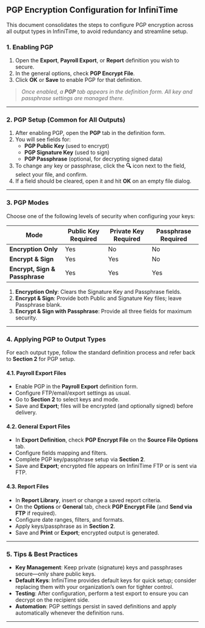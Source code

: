 ## PGP Encryption Configuration for InfiniTime

This document consolidates the steps to configure PGP encryption across all output types in InfiniTime, to avoid redundancy and streamline setup.

### 1. Enabling PGP

1. Open the **Export**, **Payroll Export**, or **Report** definition you wish to secure.
2. In the general options, check **PGP Encrypt File**.
3. Click **OK** or **Save** to enable PGP for that definition.

> _Once enabled, a **PGP** tab appears in the definition form. All key and passphrase settings are managed there._

---

### 2. PGP Setup (Common for All Outputs)

1. After enabling PGP, open the **PGP** tab in the definition form.
2. You will see fields for:
   - **PGP Public Key** (used to encrypt)
   - **PGP Signature Key** (used to sign)
   - **PGP Passphrase** (optional, for decrypting signed data)
3. To change any key or passphrase, click the **🔍** icon next to the field, select your file, and confirm.
4. If a field should be cleared, open it and hit **OK** on an empty file dialog.

---

### 3. PGP Modes

Choose one of the following levels of security when configuring your keys:

| Mode                           | Public Key Required | Private Key Required | Passphrase Required |
| ------------------------------ | ------------------- | -------------------- | ------------------- |
| **Encryption Only**            | Yes                 | No                   | No                  |
| **Encrypt & Sign**             | Yes                 | Yes                  | No                  |
| **Encrypt, Sign & Passphrase** | Yes                 | Yes                  | Yes                 |

1. **Encryption Only**: Clears the Signature Key and Passphrase fields.
2. **Encrypt & Sign**: Provide both Public and Signature Key files; leave Passphrase blank.
3. **Encrypt & Sign with Passphrase**: Provide all three fields for maximum security.

---

### 4. Applying PGP to Output Types

For each output type, follow the standard definition process and refer back to **Section 2** for PGP setup.

#### 4.1. Payroll Export Files

- Enable PGP in the **Payroll Export** definition form.
- Configure FTP/email/export settings as usual.
- Go to **Section 2** to select keys and mode.
- Save and **Export**; files will be encrypted (and optionally signed) before delivery.

#### 4.2. General Export Files

- In **Export Definition**, check **PGP Encrypt File** on the **Source File Options** tab.
- Configure fields mapping and filters.
- Complete PGP key/passphrase setup via **Section 2**.
- Save and **Export**; encrypted file appears on InfiniTime FTP or is sent via FTP.

#### 4.3. Report Files

- In **Report Library**, insert or change a saved report criteria.
- On the **Options** or **General** tab, check **PGP Encrypt File** (and **Send via FTP** if required).
- Configure date ranges, filters, and formats.
- Apply keys/passphrase as in **Section 2**.
- Save and **Print** or **Export**; encrypted output is generated.

---

### 5. Tips & Best Practices

- **Key Management**: Keep private (signature) keys and passphrases secure—only share public keys.
- **Default Keys**: InfiniTime provides default keys for quick setup; consider replacing them with your organization’s own for tighter control.
- **Testing**: After configuration, perform a test export to ensure you can decrypt on the recipient side.
- **Automation**: PGP settings persist in saved definitions and apply automatically whenever the definition runs.

---
